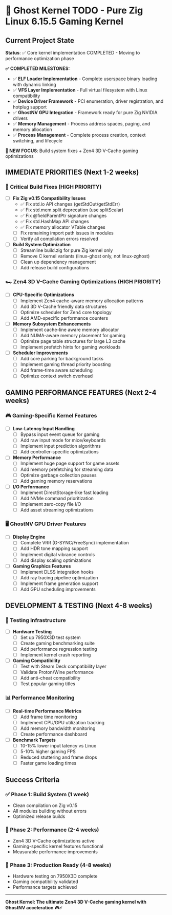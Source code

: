 # 👻 Ghost Kernel TODO - Pure Zig Linux 6.15.5 Gaming Kernel

## Current Project State

**Status**: ✅ Core kernel implementation COMPLETED - Moving to performance optimization phase

**✅ COMPLETED MILESTONES:**
- ✅ **ELF Loader Implementation** - Complete userspace binary loading with dynamic linking
- ✅ **VFS Layer Implementation** - Full virtual filesystem with Linux compatibility
- ✅ **Device Driver Framework** - PCI enumeration, driver registration, and hotplug support
- ✅ **GhostNV GPU Integration** - Framework ready for pure Zig NVIDIA drivers
- ✅ **Memory Management** - Process address spaces, paging, and memory allocation
- ✅ **Process Management** - Complete process creation, context switching, and lifecycle

**🎯 NEW FOCUS**: Build system fixes + Zen4 3D V-Cache gaming optimizations

## IMMEDIATE PRIORITIES (Next 1-2 weeks)

### 🚨 Critical Build Fixes (HIGH PRIORITY)
- [ ] **Fix Zig v0.15 Compatibility Issues**
  - ✅ Fix std.io API changes (getStdOut/getStdErr)
  - ✅ Fix std.mem.split deprecation (use splitScalar)
  - ✅ Fix @fieldParentPtr signature changes
  - ✅ Fix std.HashMap API changes
  - ✅ Fix memory allocator VTable changes
  - [ ] Fix remaining import path issues in modules
  - [ ] Verify all compilation errors resolved

- [ ] **Build System Optimization**
  - [ ] Streamline build.zig for pure Zig kernel only
  - [ ] Remove C kernel variants (linux-ghost only, not linux-zghost)
  - [ ] Clean up dependency management
  - [ ] Add release build configurations

### 🏎️ Zen4 3D V-Cache Gaming Optimizations (HIGH PRIORITY)

- [ ] **CPU-Specific Optimizations**
  - [ ] Implement Zen4 cache-aware memory allocation patterns
  - [ ] Add 3D V-Cache friendly data structures
  - [ ] Optimize scheduler for Zen4 core topology
  - [ ] Add AMD-specific performance counters

- [ ] **Memory Subsystem Enhancements**
  - [ ] Implement cache-line aware memory allocator
  - [ ] Add NUMA-aware memory placement for gaming
  - [ ] Optimize page table structures for large L3 cache
  - [ ] Implement prefetch hints for gaming workloads

- [ ] **Scheduler Improvements**
  - [ ] Add core parking for background tasks
  - [ ] Implement gaming thread priority boosting
  - [ ] Add frame-time aware scheduling
  - [ ] Optimize context switch overhead

## GAMING PERFORMANCE FEATURES (Next 2-4 weeks)

### 🎮 Gaming-Specific Kernel Features
- [ ] **Low-Latency Input Handling**
  - [ ] Bypass input event queue for gaming
  - [ ] Add raw input mode for mice/keyboards
  - [ ] Implement input prediction algorithms
  - [ ] Add controller-specific optimizations

- [ ] **Memory Performance**
  - [ ] Implement huge page support for game assets
  - [ ] Add memory prefetching for streaming data
  - [ ] Optimize garbage collection pauses
  - [ ] Add gaming memory reservations

- [ ] **I/O Performance**
  - [ ] Implement DirectStorage-like fast loading
  - [ ] Add NVMe command prioritization
  - [ ] Implement zero-copy file I/O
  - [ ] Add asset streaming optimizations

### 🖥️ GhostNV GPU Driver Features
- [ ] **Display Engine**
  - [ ] Complete VRR (G-SYNC/FreeSync) implementation
  - [ ] Add HDR tone mapping support
  - [ ] Implement digital vibrance controls
  - [ ] Add display scaling optimizations

- [ ] **Gaming Graphics Features**
  - [ ] Implement DLSS integration hooks
  - [ ] Add ray tracing pipeline optimization
  - [ ] Implement frame generation support
  - [ ] Add GPU scheduling improvements

## DEVELOPMENT & TESTING (Next 4-8 weeks)

### 🧪 Testing Infrastructure
- [ ] **Hardware Testing**
  - [ ] Set up 7950X3D test system
  - [ ] Create gaming benchmarking suite
  - [ ] Add performance regression testing
  - [ ] Implement kernel crash reporting

- [ ] **Gaming Compatibility**
  - [ ] Test with Steam Deck compatibility layer
  - [ ] Validate Proton/Wine performance
  - [ ] Add anti-cheat compatibility
  - [ ] Test popular gaming titles

### 📊 Performance Monitoring
- [ ] **Real-time Performance Metrics**
  - [ ] Add frame time monitoring
  - [ ] Implement CPU/GPU utilization tracking
  - [ ] Add memory bandwidth monitoring
  - [ ] Create performance dashboard

- [ ] **Benchmark Targets**
  - [ ] 10-15% lower input latency vs Linux
  - [ ] 5-10% higher gaming FPS
  - [ ] Reduced stuttering and frame drops
  - [ ] Faster game loading times

## Success Criteria

### ✅ Phase 1: Build System (1 week)
- Clean compilation on Zig v0.15
- All modules building without errors
- Optimized release builds

### 🎯 Phase 2: Performance (2-4 weeks)
- Zen4 3D V-Cache optimizations active
- Gaming-specific kernel features functional
- Measurable performance improvements

### 🚀 Phase 3: Production Ready (4-8 weeks)
- Hardware testing on 7950X3D complete
- Gaming compatibility validated
- Performance targets achieved

---

**Ghost Kernel: The ultimate Zen4 3D V-Cache gaming kernel with GhostNV acceleration** 🎮⚡